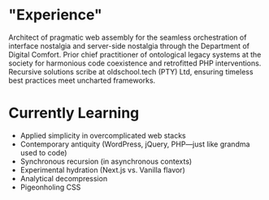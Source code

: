 # "Experience"
Architect of pragmatic web assembly for the seamless orchestration of interface nostalgia and server-side nostalgia through the Department of Digital Comfort. Prior chief practitioner of ontological legacy systems at the society for harmonious code coexistence and retrofitted PHP interventions. Recursive solutions scribe at oldschool.tech (PTY) Ltd, ensuring timeless best practices meet uncharted frameworks.



# Currently Learning
- Applied simplicity in overcomplicated web stacks
- Contemporary antiquity (WordPress, jQuery, PHP—just like grandma used to code)
- Synchronous recursion (in asynchronous contexts)
- Experimental hydration (Next.js vs. Vanilla flavor)
- Analytical decompression
- Pigeonholing CSS
